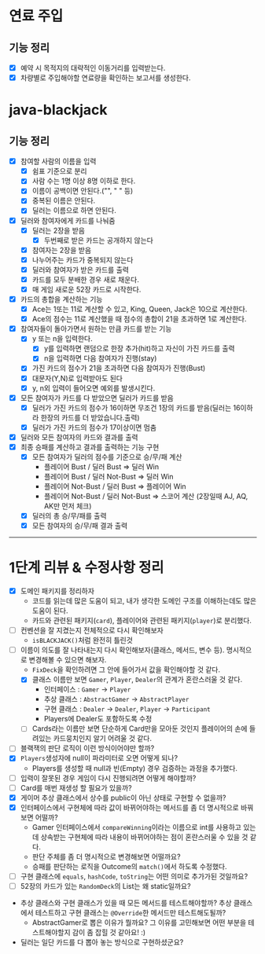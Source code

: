 # 연료 주입

## 기능 정리

- [x] 예약 시 목적지의 대략적인 이동거리를 입력받는다.
- [x] 차량별로 주입해야할 연료량을 확인하는 보고서를 생성한다.

# java-blackjack

## 기능 정리

- [x] 참여할 사람의 이름을 입력
    - [x] 쉼표 기준으로 분리
    - [x] 사람 수는 1명 이상 8명 이하로 한다.
    - [x] 이름이 공백이면 안된다.("", " " 등)
    - [x] 중복된 이름은 안된다.
    - [x] 딜러는 이름으로 하면 안된다.
- [X] 딜러와 참여자에게 카드를 나눠줌
    - [x] 딜러는 2장을 받음
        - [x] 두번째로 받은 카드는 공개하지 않는다
    - [x] 참여자는 2장을 받음
    - [x] 나누어주는 카드가 중복되지 않는다
    - [x] 딜러와 참여자가 받은 카드를 출력
    - [x] 카드를 모두 분배한 경우 새로 채운다.
    - [x] 매 게임 새로운 52장 카드로 시작한다.
- [x] 카드의 총합을 계산하는 기능
    - [x] Ace는 1또는 11로 계산할 수 있고, King, Queen, Jack은 10으로 계산한다.
    - [x] Ace의 점수는 11로 계산했을 때 점수의 총합이 21을 초과하면 1로 계산한다.
- [X] 참여자들이 돌아가면서 원하는 만큼 카드를 받는 기능
    - [x] y 또는 n을 입력한다.
        - [x] y를 입력하면 랜덤으로 한장 추가(hit)하고 자신이 가진 카드를 출력
        - [X] n을 입력하면 다음 참여자가 진행(stay)
    - [x] 가진 카드의 점수가 21을 초과하면 다음 참여자가 진행(Bust)
    - [x] 대문자(Y,N)로 입력받아도 된다
    - [x] y, n외 입력이 들어오면 예외를 발생시킨다.
- [x] 모든 참여자가 카드를 다 받았으면 딜러가 카드를 받음
    - [x] 딜러가 가진 카드의 점수가 16이하면 무조건 1장의 카드를 받음(딜러는 16이하라 한장의 카드를 더 받았습니다.출력)
    - [x] 딜러가 가진 카드의 점수가 17이상이면 멈춤
- [x] 딜러와 모든 참여자의 카드와 결과를 출력
- [x] 최종 승패를 계산하고 결과를 출력하는 기능 구현
    - [x] 모든 참여자가 딜러의 점수를 기준으로 승/무/패 계산
        - 플레이어 Bust / 딜러 Bust => 딜러 Win
        - 플레이어 Bust / 딜러 Not-Bust => 딜러 Win
        - 플레이어 Not-Bust / 딜러 Bust => 플레이어 Win
        - 플레이어 Not-Bust / 딜러 Not-Bust => 스코어 계산 (2장일때 AJ, AQ, AK만 먼저 체크)
    - [x] 딜러의 총 승/무/패를 출력
    - [x] 모든 참여자의 승/무/패 결과 출력

---

# 1단계 리뷰 & 수정사항 정리

- [x] 도메인 패키지를 정리하자
    - 코드를 읽는데 많은 도움이 되고, 내가 생각한 도메인 구조를 이해하는데도 많은 도움이 된다.
    - 카드와 관련된 패키지(`card`), 플레이어와 관련된 패키지(`player`)로 분리했다.
- [ ] 컨벤션을 잘 지켰는지 전체적으로 다시 확인해보자
    - `isBLACKJACK()`처럼 완전히 틀린것
- [ ] 이름이 의도를 잘 나타내는지 다시 확인해보자(클래스, 메서드, 변수 등). 명시적으로 변경해볼 수 있으면 해보자.
    - `FixDeck`을 확인하려면 그 안에 들어가서 값을 확인해야할 것 같다.
    - [x] 클래스 이름만 보면 `Gamer`, `Player`, `Dealer`의 관계가 혼란스러울 것 같다.
        - 인터페이스 : `Gamer` -> `Player`
        - 추상 클래스 : `AbstractGamer` -> `AbstractPlayer`
        - 구현 클래스 : `Dealer` -> `Dealer`, `Player` -> `Participant`
        - Players에 Dealer도 포함하도록 수정
    - [ ] Cards라는 이름만 보면 단순하게 Card만을 모아둔 것인지 플레이어의 손에 들려있는 카드뭉치인지 알기 어려울 것 같다.
- [ ] 블랙잭의 판단 로직이 이런 방식이어야만 할까?
- [x] `Players`생성자에 null이 파라미터로 오면 어떻게 되나?
    - Players를 생성할 때 null과 빈(Empty) 경우 검증하는 과정을 추가했다.
- [ ] 입력이 잘못된 경우 게임이 다시 진행되려면 어떻게 해야할까?
- [ ] Card를 매번 재생성 할 필요가 있을까?
- [x] 게이머 추상 클래스에서 상수를 public이 아닌 상태로 구현할 수 없을까?
- [x] 인터페이스에서 구현체에 따라 값이 바뀌어야하는 메서드를 좀 더 명시적으로 바꿔보면 어떨까?
    - Gamer 인터페이스에서 `compareWinning`이라는 이름으로 int를 사용하고 있는데 상속받는 구현체에 따라 내용이 바뀌어야하는 점이 혼란스러울 수 있을 것 같다.
    - 판단 주체를 좀 더 명시적으로 변경해보면 어떨까요?
    - 승패를 판단하는 로직을 Outcome의 `match()`에서 하도록 수정했다.
- [ ] 구현 클래스에 `equals`, `hashCode`, `toString`는 어떤 의미로 추가가된 것일까요?
- [ ] 52장의 카드가 있는 `RandomDeck`의 List<Card>는 왜 static일까요?
- 추상 클래스와 구현 클래스가 있을 때 모든 메서드를 테스트해야할까? 추상 클래스에서 테스트하고 구현 클래스는 `@Override`한 메서드만 테스트해도될까?
    - AbstractGamer로 뽑은 이유가 뭘까요? 그 이유를 고민해보면 어떤 부분을 테스트해야할지 감이 좀 잡힐 것 같아요! :)
- 딜러는 일단 카드를 다 뽑아 놓는 방식으로 구현하셨군요?
